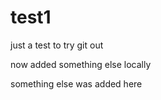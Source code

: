 # test1
just a test to try git out

now added something else locally

something else was added here
